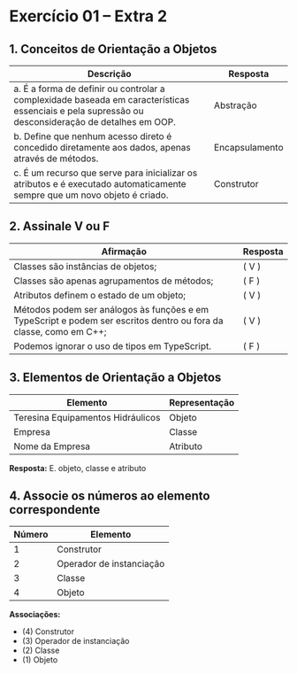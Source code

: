 # Exercício 01 – Extra 2

## 1. Conceitos de Orientação a Objetos

| Descrição                                                                                                                                               | Resposta      |
|---------------------------------------------------------------------------------------------------------------------------------------------------------|---------------|
| a. É a forma de definir ou controlar a complexidade baseada em características essenciais e pela supressão ou desconsideração de detalhes em OOP.      | Abstração     |
| b. Define que nenhum acesso direto é concedido diretamente aos dados, apenas através de métodos.                                                       | Encapsulamento |
| c. É um recurso que serve para inicializar os atributos e é executado automaticamente sempre que um novo objeto é criado.                             | Construtor    |

## 2. Assinale V ou F

| Afirmação                                                                                                         | Resposta |
|-------------------------------------------------------------------------------------------------------------------|----------|
| Classes são instâncias de objetos;                                                                                | ( V )    |
| Classes são apenas agrupamentos de métodos;                                                                       | ( F )    |
| Atributos definem o estado de um objeto;                                                                         | ( V )    |
| Métodos podem ser análogos às funções e em TypeScript e podem ser escritos dentro ou fora da classe, como em C++; | ( V )    |
| Podemos ignorar o uso de tipos em TypeScript.                                                                    | ( F )    |



## 3. Elementos de Orientação a Objetos

| Elemento                                        | Representação               |
|-------------------------------------------------|-----------------------------|
| Teresina Equipamentos Hidráulicos                | Objeto                      |
| Empresa                                         | Classe                    |
| Nome da Empresa                                 | Atributo                      |

**Resposta:** E. objeto, classe e atributo

## 4. Associe os números ao elemento correspondente

| Número | Elemento                   |
|--------|----------------------------|
| 1      | Construtor                 |
| 2      | Operador de instanciação    |
| 3      | Classe                     |
| 4      | Objeto                    |

**Associações:**
- (4) Construtor
- (3) Operador de instanciação
- (2) Classe
- (1) Objeto
